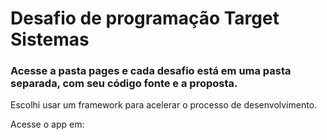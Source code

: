 # Desafio de programação Target Sistemas

### Acesse a pasta pages e cada desafio está em uma pasta separada, com seu código fonte e a proposta.

Escolhi usar um framework para acelerar o processo de desenvolvimento.

Acesse o app em:
